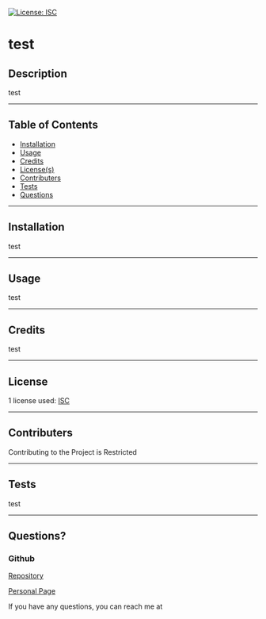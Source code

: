
  [![License: ISC](https://img.shields.io/badge/License-ISC-blue.svg)](https://choosealicense.com/licenses/isc/)
  # test 
  ## **Description**
  test

  ---

  ## **Table of Contents**
  * [Installation](#installation)
  * [Usage](#usage)
  * [Credits](#credits)
  * [License(s)](#license)
  * [Contributers](#contributers)
  * [Tests](#tests)
  * [Questions](#questions)
   
  ---

  ## **Installation**
  test

  ---

  ## **Usage**
  test

  ---

  ## **Credits**
  test

  ---

  ## **License**
  1 license used:
 [ISC](https://choosealicense.com/licenses/isc/)
 

  ---

  ## **Contributers**
   Contributing to the Project is Restricted 

  ---

  ## **Tests**
  test

  ---

  ## **Questions?**

  ### **Github**
  [Repository](https://github.com/test)

  [Personal Page](https://test.github.io)

  If you have any questions, you can reach me at <test>
